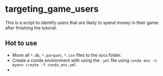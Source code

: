 # targeting_game_users
This is a script to identify users that are likely to spend money in their game after finishing the tutorial.

## Hot to use
* Move all `*.db`, `*.parquet`, `*.csv` files to the `data` folder.
* Create a conda environment with using the `.yml` file using `conda env -n myenv create -f conda_env.yml`
* 